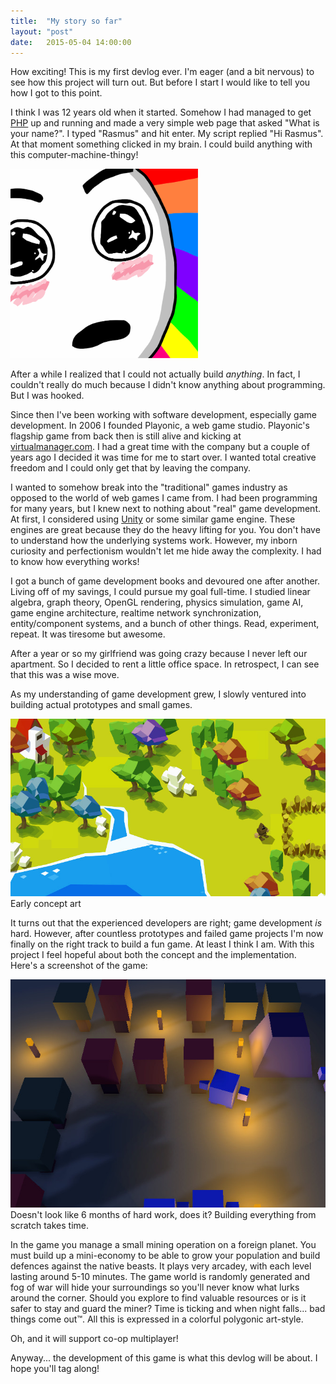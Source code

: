 ```yaml
---
title:  "My story so far"
layout: "post"
date:   2015-05-04 14:00:00
---
```

How exciting! This is my first devlog ever. I'm eager (and a bit nervous) to see how this project will turn out. But before I start I would like to tell you how I got to this point.

I think I was 12 years old when it started. Somehow I had managed to get <a href="http://php.net">PHP</a> up and running and made a very simple web page that asked "What is your name?". I typed "Rasmus" and hit enter. My script replied "Hi Rasmus". At that moment something clicked in my brain. I could build anything with this computer-machine-thingy!

<img src="/assets/images/rainbow.jpg" style="width: 300px">

After a while I realized that I could not actually build *anything*. In fact, I couldn't really do much because I didn't know anything about programming. But I was hooked.

Since then I've been working with software development, especially game development. In 2006 I founded Playonic, a web game studio. Playonic's flagship game from back then is still alive and kicking at [virtualmanager.com](http://www.virtualmanager.com/). I had a great time with the company but a couple of years ago I decided it was time for me to start over. I wanted total creative freedom and I could only get that by leaving the company.

I wanted to somehow break into the "traditional" games industry as opposed to the world of web games I came from. I had been programming for many years, but I knew next to nothing about "real" game development. At first, I considered using [Unity](https://unity3d.com/) or some similar game engine. These engines are great because they do the heavy lifting for you. You don't have to understand how the underlying systems work. However, my inborn curiosity and perfectionism wouldn't let me hide away the complexity. I had to know how everything works!

I got a bunch of game development books and devoured one after another. Living off of my savings, I could pursue my goal full-time. I studied linear algebra, graph theory, OpenGL rendering, physics simulation, game AI, game engine architecture, realtime network synchronization, entity/component systems, and a bunch of other things. Read, experiment, repeat. It was tiresome but awesome.

After a year or so my girlfriend was going crazy because I never left our apartment. So I decided to rent a little office space. In retrospect, I can see that this was a wise move.

As my understanding of game development grew, I slowly ventured into building actual prototypes and small games.

<p class="photo">
  <img src="/assets/images/early-dino-hatch-concept-art.jpg"><br>
  Early concept art
</p>

It turns out that the experienced developers are right; game development *is* hard. However, after countless prototypes and failed game projects I'm now finally on the right track to build a fun game. At least I think I am. With this project I feel hopeful about both the concept and the implementation. Here's a screenshot of the game:

<p class="photo">
  <a href="https://www.youtube.com/watch?v=nEnwg0i7V7Y"><img src="/assets/images/flowstone-ss.jpg"></a>
  <br>
  Doesn't look like 6 months of hard work, does it? Building everything from scratch takes time.
</p>

In the game you manage a small mining operation on a foreign planet. You must build up a mini-economy to be able to grow your population and build defences against the native beasts. It plays very arcadey, with each level lasting around 5-10 minutes. The game world is randomly generated and fog of war will hide your surroundings so you'll never know what lurks around the corner. Should you explore to find valuable resources or is it safer to stay and guard the miner? Time is ticking and when night falls... bad things come out™. All this is expressed in a colorful polygonic art-style.

Oh, and it will support co-op multiplayer!

Anyway... the development of this game is what this devlog will be about. I hope you'll tag along!
